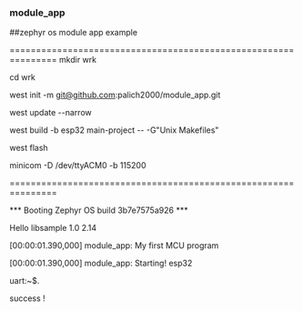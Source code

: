 ### module_app

##zephyr os module app example


===============================================================
mkdir wrk

cd wrk

west init -m git@github.com:palich2000/module_app.git

west update --narrow

west build -b esp32  main-project -- -G"Unix Makefiles"

west flash

minicom -D /dev/ttyACM0 -b 115200

===============================================================

*** Booting Zephyr OS build 3b7e7575a926 ***

Hello libsample 1.0 2.14

[00:00:01.390,000] <inf> module_app: My first MCU program

[00:00:01.390,000] <inf> module_app: Starting! esp32
  
uart:~$.

success !

